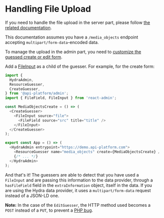 # Handling File Upload

If you need to handle the file upload in the server part, please follow [the related documentation](../symfony/file-upload.md).

This documentation assumes you have a `/media_objects` endpoint accepting `multipart/form-data`-encoded data.

To manage the upload in the admin part, you need to [customize the guessed create or edit form](./customizing.md#customizing-the-editguesser-and-createguesser).

Add a [FileInput](https://marmelab.com/react-admin/FileInput.html) as a child of the guesser. For example, for the create form:

```js
import {
  HydraAdmin,
  ResourceGuesser,
  CreateGuesser,
} from '@api-platform/admin';
import { FileField, FileInput } from 'react-admin';

const MediaObjectsCreate = () => (
  <CreateGuesser>
    <FileInput source="file">
      <FileField source="src" title="title" />
    </FileInput>
  </CreateGuesser>
);

export const App = () => (
  <HydraAdmin entrypoint="https://demo.api-platform.com">
    <ResourceGuesser name="media_objects" create={MediaObjectsCreate} />
    {/* ... */}
  </HydraAdmin>
);
```

And that's it!
The guessers are able to detect that you have used a `FileInput` and are passing this information to the data provider, through a `hasFileField` field in the `extraInformation` object, itself in the data.
If you are using the Hydra data provider, it uses a `multipart/form-data` request instead of a JSON-LD one.

**Note:** In the case of the `EditGuesser`, the HTTP method used becomes a `POST` instead of a `PUT`, to prevent a [PHP bug](https://bugs.php.net/bug.php?id=55815).
